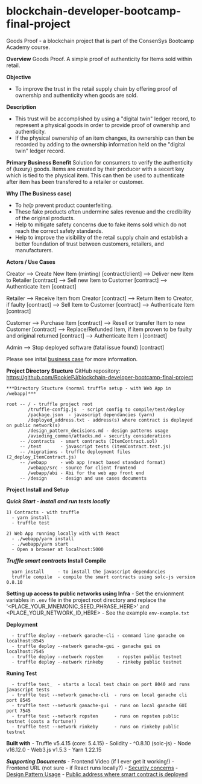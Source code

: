 # blockchain-developer-bootcamp-final-project
Goods Proof - a blockchain project that is part of the ConsenSys Bootcamp Academy course.

**Overview**
Goods Proof.  A simple proof of authenticity for Items sold within retail.

**Objective**
- To improve the trust in the retail supply chain by offering proof of ownership and authenticity when goods are sold.

**Description**
- This trust will be accomplished by using a "digital twin" ledger record, to represent a physical goods in order to provide proof of ownership and authenticity.
- If the physical ownership of an item changes, its ownership can then be recorded by adding to the ownership information held on the "digital twin" ledger  record.

**Primary Business Benefit**
Solution for consumers to verify the authenticity of (luxury) goods.
Items are created by their producer with a secert key which is tied to
the physical item.  This can then be used to authenticate after item has
been transfered to a retailer or customer.

**Why (The Business case)**
- To _help_ prevent product counterfeiting.
- These fake products often undermine sales revenue and the credibility of the original products.
- Help to mitigate safety concerns due to fake items sold which do not reach the correct safety standards.
- Help to improve the visibility of the retail supply chain and establish a better foundation of trust between customers, retailers, and manufacturers.


**Actors / Use Cases**

   Creator      --> Create New Item (minting)         [contract/client]
                --> Deliver new Item to Retailer      [contract]
                --> Sell new Item to Customer         [contract]
                --> Authenticate Item                 [contract]

   Retailer     --> Receive Item from Creator         [contract]
                --> Return Item to Creator, if faulty [contract]
                --> Sell Item to Customer             [contract]
                --> Authenticate Item                 [contract]

   Customer     --> Purchase Item                     [contract]
                --> Resell or transfer Item to new Customer [contract]
                --> Replace/Refunded Item, if item proven to be faulty and original returned [contract]
                --> Authenticate Item i               [contract]

   Admin        --> Stop deployed software (fatal issue found) [contract]

Please see inital [business case](https://github.com/RookiePJ/blockchain-developer-bootcamp-final-project/blob/main/design/DESIGN.md) for more information.

**Project Directory Stucture**
    GitHub repository: https://github.com/RookiePJ/blockchain-developer-bootcamp-final-project

    ***Directory Stucture (normal truffle setup - with Web App in /webapp)***

    root -- / - truffle project root
            /truffle-config.js  - script config to compile/test/deploy
            /package.json  - javascript dependancies (yarn) 
            /deployed_address.txt - address(s) where contract is deployed on public network(s)
            /design_pattern_decisions.md - design patterns usage
            /avioding_common/attacks.md - security considerations
         -- /contracts  - smart contracts (ItemContract.sol)
         -- /test       - javascript tests (itemContract.test.js)
         -- /migrations - truffle deployment files (2_deploy_ItemContract.js)
         -- /webapp     - web app (react based standard format)
            /webapp/src - source for client frontend
            /webapp/abi - Abi for the web app front end
         -- /design     - design and use cases documents

**Project Install and Setup**

***Quick Start - install and run tests locally***

    1) Contracts - with truffle
      - yarn install
      - truffle test
    
    2) Web App running locally with with React
      - ./webapp/yarn install
      - ./webapp/yarn start
      - Open a browser at localhost:5000

  ***Truffle smart contracts***
  ****Install Compile****

      yarn install     - to install the javascript dependancies
      truffle compile  - compile the smart contracts using solc-js version 0.8.10

  ****Setting up access to public networks using Infra****
      - Set the envionment variables in `.env` file in the project root directory and replace the '<PLACE_YOUR_MNEMONIC_SEED_PHRASE_HERE>' and <PLACE_YOUR_NETWORK_ID_HERE>
      - See the example `env-example.txt` 

  ****Deployment****

      - truffle deploy --network ganache-cli - command line ganache on localhost:8545
      - truffle deploy --network ganache-gui - ganache gui on localhost:7545
      - truffle deploy --network ropsten     - ropsten public testnet
      - truffle deploy --network rinkeby     - rinkeby public testnet

  ****Runing Test****

      - truffle test_  - starts a local test chain on port 8040 and runs javascript tests
      - truffle test --network ganache-cli  - runs on local ganache cli port 8545
      - truffle test --network ganache-gui  - runs on local ganache GUI port 7545
      - truffle test --network ropsten      - runs on ropsten public testnet (costs a fortune!)
      - truffle test --network rinkeby      - runs on rinkeby public testnet

  ****Built with****
     - Truffle v5.4.15 (core: 5.4.15)
     - Solidity - ^0.8.10 (solc-js)
     - Node v16.12.0
     - Web3.js v1.5.3
     - Yarn 1.22.15

***Supporting Documents***
     - Frontend Video (if I ever get it working!)
     - Frontend URL (not sure - if React runs locally?)
     - [Security concerns](https://github.com/RookiePJ/blockchain-developer-bootcamp-final-project/blob/main/avoiding_common_attacks.md)
     - [Design Pattern
       Usage](https://github.com/RookiePJ/blockchain-developer-bootcamp-final-project/blob/main/design_pattern_decisions.md)
     - [Public address where smart contract is
       deployed](https://github.com/RookiePJ/blockchain-developer-bootcamp-final-project/blob/main/deployed_address.txt)


